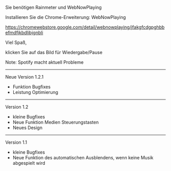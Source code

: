 Sie benötigen Rainmeter und WebNowPlaying

Installieren Sie die Chrome-Erweiterung: WebNowPlaying

https://chromewebstore.google.com/detail/webnowplaying/jfakgfcdgpghbbefmdfjkbdlibjgnbli

 Viel Spaß, 

klicken Sie auf das Bild für Wiedergabe/Pause

Note: Spotify macht aktuell Probleme

--------------------------------------------------------------

Neue Version 1.2.1

- Funktion Bugfixes
- Leistung Optimierung 
---------------------------------------------------------------------
Version 1.2

- kleine Bugfixes
- Neue Funktion Medien Steuerungstasten
- Neues Design 
---------------------------------------------------------------------
Version 1.1

- kleine Bugfixes
- Neue Funktion des automatischen Ausblendens, wenn keine Musik abgespielt wird
